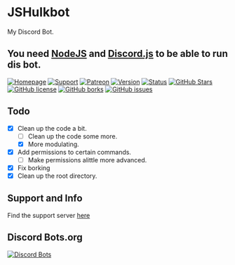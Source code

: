 # JSHulkbot
My Discord Bot.

## You need [NodeJS](https://nodejs.org/en/ "Get NodeJS") and [Discord.js](https://discord.js.org/ "Get Discord.js") to be able to run dis bot.

[![Homepage](https://img.shields.io/badge/M-Homepage-7289DA.svg?style=flat-square)](https://bot.hulkbot.ml/home)
[![Support](https://img.shields.io/badge/M-Support-7289DA.svg?style=flat-square)](https://discord.gg/qEFNkxB)
[![Patreon](https://img.shields.io/badge/M-patreon-7289DA.svg?style=flat-square)](https://patreon.com/fhg)
[![Version](https://img.shields.io/badge/V-2.5.1-green.svg?style=flat-square)](https://github.com/FHGDev/JSHulkbot/releases)
[![Status](https://img.shields.io/badge/S-Ready-green.svg?style=flat-square)]()
[![GitHub Stars](https://img.shields.io/github/Stars/FHGDev/JSHulkbot.svg?style=flat-square)](https://github.com/FHGDev/JSHulkbot/stargazers)
[![GitHub license](https://img.shields.io/github/License/FHGDev/JSHulkbot.svg?style=flat-square)](https://github.com/FHGDev/JSHulkbot/blob/master/LICENSE)
[![GitHub borks](https://img.shields.io/github/Forks/FHGDev/JSHulkbot.svg?style=flat-square)](https://github.com/FHGDev/JSHulkbot/network)
[![GitHub issues](https://img.shields.io/github/Issues/FHGDev/JSHulkbot.svg?style=flat-square)](https://github.com/FHGDev/JSHulkbot/issues)

## Todo

- [x] Clean up the code a bit.
    - [ ] Clean up the code some more.
    - [x] More modulating.
- [x] Add permissions to certain commands.
    - [ ] Make permissions alittle more advanced.
- [x] Fix borking
- [x] Clean up the root directory.

## Support and Info
   Find the support server [here](https://discord.gg/qEFNkxB)

## Discord Bots.org

[![Discord Bots](https://discordbots.org/api/widget/294194506113220608.svg)](https://discordbots.org/bot/294194506113220608)
